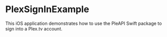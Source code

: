 #  PlexSignInExample

This iOS application demonstrates how to use the PleAPI Swift package to sign into a Plex.tv account.

